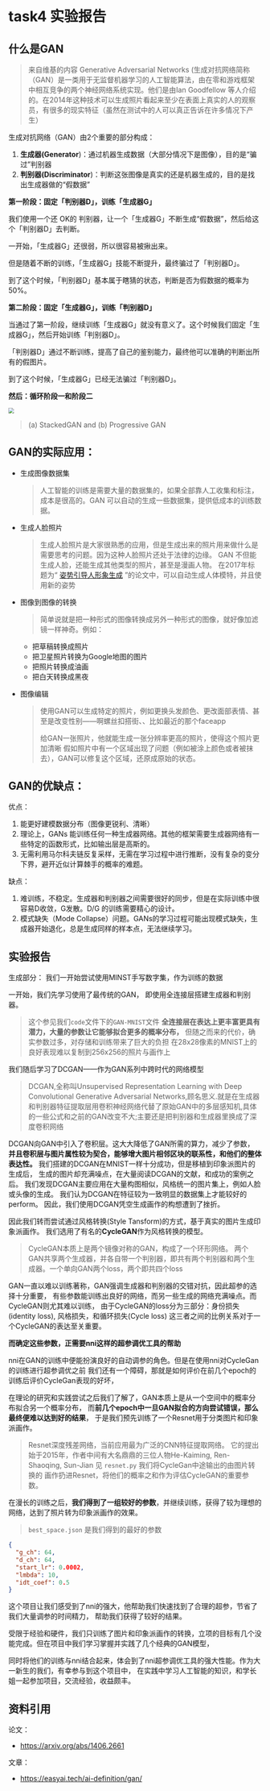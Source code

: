 # task4 实验报告

## 什么是GAN

> 来自维基的内容
> Generative Adversarial Networks  (生成对抗网络简称（GAN）是一类用于无监督机器学习的人工智能算法，由在零和游戏框架中相互竞争的两个神经网络系统实现。他们是由Ian Goodfellow 等人介绍的。在2014年这种技术可以生成照片看起来至少在表面上真实的人的观察员，有很多的现实特征（虽然在测试中的人可以真正告诉在许多情况下产生）

生成对抗网络（GAN）由2个重要的部分构成：

1. **生成器(Generator**)：通过机器生成数据（大部分情况下是图像），目的是“骗过”判别器
2. **判别器(Discriminator**)：判断这张图像是真实的还是机器生成的，目的是找出生成器做的“假数据”

**第一阶段：固定「判别器D」，训练「生成器G」**

我们使用一个还 OK的 判别器，让一个「生成器G」不断生成“假数据”，然后给这个「判别器D」去判断。

一开始，「生成器G」还很弱，所以很容易被揪出来。

但是随着不断的训练，「生成器G」技能不断提升，最终骗过了「判别器D」。

到了这个时候，「判别器D」基本属于瞎猜的状态，判断是否为假数据的概率为50%。

**第二阶段：固定「生成器G」，训练「判别器D」**

当通过了第一阶段，继续训练「生成器G」就没有意义了。这个时候我们固定「生成器G」，然后开始训练「判别器D」。

「判别器D」通过不断训练，提高了自己的鉴别能力，最终他可以准确的判断出所有的假图片。

到了这个时候，「生成器G」已经无法骗过「判别器D」。

**然后：循环阶段一和阶段二**

<img src="https://www.hualigs.cn/image/6059b7283bbb9.jpg" style="zoom:67%;" />

> (a) StackedGAN  and (b) Progressive GAN

## GAN的实际应用：
- 生成图像数据集
  
  > 人工智能的训练是需要大量的数据集的，如果全部靠人工收集和标注，成本是很高的。GAN 可以自动的生成一些数据集，提供低成本的训练数据。
- 生成人脸照片
  > 生成人脸照片是大家很熟悉的应用，但是生成出来的照片用来做什么是需要思考的问题。因为这种人脸照片还处于法律的边缘。
  > GAN 不但能生成人脸，还能生成其他类型的照片，甚至是漫画人物。
  > 在2017年标题为“ [姿势引导人形象生成](https://arxiv.org/abs/1705.09368) ”的论文中，可以自动生成人体模特，并且使用新的姿势
- 图像到图像的转换
  >简单说就是把一种形式的图像转换成另外一种形式的图像，就好像加滤镜一样神奇。例如：
  - 把草稿转换成照片
  - 把卫星照片转换为Google地图的图片
  - 把照片转换成油画
  - 把白天转换成黑夜
- 图像编辑
  > 使用GAN可以生成特定的照片，例如更换头发颜色、更改面部表情、甚至是改变性别——啊螺丝扣搭街、、比如最近的那个faceapp
  > 
  > 给GAN一张照片，他就能生成一张分辨率更高的照片，使得这个照片更加清晰
  > 假如照片中有一个区域出现了问题（例如被涂上颜色或者被抹去），GAN可以修复这个区域，还原成原始的状态。

## GAN的优缺点：

优点：

1. 能更好建模数据分布（图像更锐利、清晰）
2. 理论上，GANs 能训练任何一种生成器网络。其他的框架需要生成器网络有一些特定的函数形式，比如输出层是高斯的。
3. 无需利用马尔科夫链反复采样，无需在学习过程中进行推断，没有复杂的变分下界，避开近似计算棘手的概率的难题。

缺点：

1. 难训练，不稳定。生成器和判别器之间需要很好的同步，但是在实际训练中很容易D收敛，G发散。D/G 的训练需要精心的设计。
2. 模式缺失（Mode Collapse）问题。GANs的学习过程可能出现模式缺失，生成器开始退化，总是生成同样的样本点，无法继续学习。

## 实验报告

生成部分：
我们一开始尝试使用MINST手写数字集，作为训练的数据

一开始，我们先学习使用了最传统的GAN，
即使用全连接层搭建生成器和判别器。
> 这个参见我们`code`文件下的`GAN-MNIST`文件
**全连接层在表达上更丰富更具有潜力，大量的参数让它能够拟合更多的概率分布，**
但随之而来的代价，确实参数过多，对存储和训练带来了巨大的负担
在28x28像素的MNIST上的良好表现难以复制到256x256的照片与画作上

我们随后学习了DCGAN——作为GAN系列中跨时代的网络模型

> DCGAN,全称叫Unsupervised Representation Learning with Deep Convolutional Generative Adversarial Networks,顾名思义.就是在生成器和判别器特征提取层用卷积神经网络代替了原始GAN中的多层感知机,具体的一些公式和之前的GAN改变不大;主要还是把判别器和生成器里换成了深度卷积网络

DCGAN向GAN中引入了卷积层。这大大降低了GAN所需的算力，减少了参数，
**并且卷积层与图片属性较为契合，能够增大图片相邻区块的联系性，和他们的整体表达性。**
我们搭建的DCGAN在MNIST一样十分成功，但是移植到印象派图片的生成后，
生成的图片却充满噪点，在大量阅读DCGAN的文献，和成功的案例之后。
我们发现DCGAN主要应用在大量构图相似，风格统一的图片集上，例如人脸或头像的生成。
我们认为DCGAN在特征较为一致明显的数据集上才能较好的perform。
因此，我们使用DCGAN凭空生成画作的构想遭到了挫折。

因此我们转而尝试通过风格转换(Style Tansform)的方式，基于真实的图片生成印象派画作。
我们选用了有名的**CycleGAN**作为风格转换的模型。

> CycleGAN本质上是两个镜像对称的GAN，构成了一个环形网络。
> 两个GAN共享两个生成器，并各自带一个判别器，即共有两个判别器和两个生成器。一个单向GAN两个loss，两个即共四个loss

GAN一直以难以训练著称，GAN强调生成器和判别器的交错对抗，因此超参的选择十分重要，
有些参数能训练出良好的网络，而另一些生成的网络充满噪点。而CycleGAN则尤其难以训练，
由于CycleGAN的loss分为三部分：身份损失(identity loss), 风格损失，和循环损失(Cycle loss)
这三者之间的比例关系对于一个CycleGAN的表达至关重要。

**而确定这些参数，正需要nni这样的超参调优工具的帮助**

nni在GAN的训练中便能扮演良好的自动调参的角色。但是在使用nni对CycleGan的训练进行超参调优之前
我们还有一个障碍，那就是如何评价在前几个epoch的训练后评价CycleGan表现的好坏，

在理论的研究和实践尝试之后我们了解了，GAN本质上是从一个空间中的概率分布拟合另一个概率分布，
而**前几个epoch中一旦GAN拟合的方向尝试错误，那么最终便难以达到好的结果**，
于是我们预先训练了一个Resnet用于分类图片和印象派画作。
> Resnet深度残差网络，当前应用最为广泛的CNN特征提取网络。
> 它的提出始于2015年，作者中间有大名鼎鼎的三位人物He-Kaiming, Ren-Shaoqing, Sun-Jian
> 见 `resnet.py` 
我们将CycleGan中途输出的由图片转换的
画作扔进Resnet，将他们的概率之和作为评估CycleGAN的重要参数。

在漫长的训练之后，**我们得到了一组较好的参数**，并继续训练，获得了较为理想的网络，达到了照片转为印象派画作的效果。
> `best_space.json` 是我们得到的最好的参数

```json
{
  "g_ch": 64,
  "d_ch": 64,
  "start_lr": 0.0002,
  "lmbda": 10,
  "idt_coef": 0.5
}
```

这个项目让我们感受到了nni的强大，他帮助我们快速找到了合理的超参，节省了我们大量调参的时间精力，
帮助我们获得了较好的结果。

受限于经验和硬件，我们只训练了图片和印象派画作的转换，立项的目标有几个没能完成。但在项目中我们学习掌握并实践了几个经典的GAN模型，

同时将他们的训练与nni结合起来，体会到了nni超参调优工具的强大性能。作为大一新生的我们，有幸参与到这个项目中，
在实践中学习人工智能的知识，和学长姐一起参加项目，交流经验，收益颇丰。

## 资料引用

论文：

- https://arxiv.org/abs/1406.2661

文章：

- https://easyai.tech/ai-definition/gan/ 